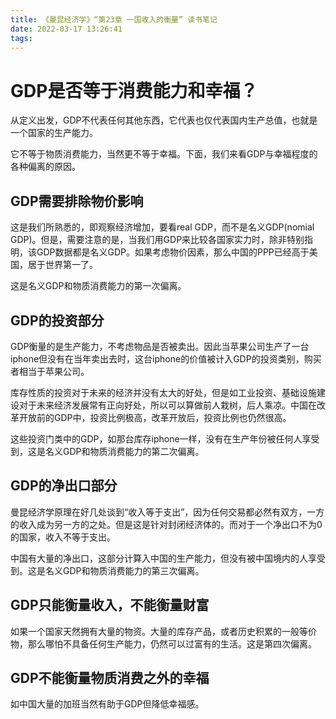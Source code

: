 ```yaml
---
title: 《曼昆经济学》“第23章 一国收入的衡量” 读书笔记
date: 2022-03-17 13:26:41
tags:
---
```


# GDP是否等于消费能力和幸福？

从定义出发，GDP不代表任何其他东西，它代表也仅代表国内生产总值，也就是一个国家的生产能力。

它不等于物质消费能力，当然更不等于幸福。下面，我们来看GDP与幸福程度的各种偏离的原因。

## GDP需要排除物价影响

这是我们所熟悉的，即观察经济增加，要看real GDP，而不是名义GDP(nomial GDP)。但是，需要注意的是，当我们用GDP来比较各国家实力时，除非特别指明，该GDP数据都是名义GDP。如果考虑物价因素，那么中国的PPP已经高于美国，居于世界第一了。

这是名义GDP和物质消费能力的第一次偏离。

## GDP的投资部分
GDP衡量的是生产能力，不考虑物品是否被卖出。因此当苹果公司生产了一台iphone但没有在当年卖出去时，这台iphone的价值被计入GDP的投资类别，购买者相当于苹果公司。

库存性质的投资对于未来的经济并没有太大的好处，但是如工业投资、基础设施建设对于未来经济发展常有正向好处，所以可以算做前人栽树，后人乘凉。中国在改革开放前的GDP中，投资比例极高，改革开放后，投资比例也仍然很高。

这些投资门类中的GDP，如那台库存iphone一样，没有在生产年份被任何人享受到，这是名义GDP和物质消费能力的第二次偏离。

## GDP的净出口部分
曼昆经济学原理在好几处谈到“收入等于支出”，因为任何交易都必然有双方，一方的收入成为另一方的之处。但是这是针对封闭经济体的。而对于一个净出口不为0的国家，收入不等于支出。

中国有大量的净出口，这部分计算入中国的生产能力，但没有被中国境内的人享受到。这是名义GDP和物质消费能力的第三次偏离。

## GDP只能衡量收入，不能衡量财富
如果一个国家天然拥有大量的物资。大量的库存产品，或者历史积累的一般等价物，那么哪怕不具备任何生产能力，仍然可以过富有的生活。这是第四次偏离。


## GDP不能衡量物质消费之外的幸福

如中国大量的加班当然有助于GDP但降低幸福感。


